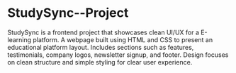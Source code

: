 # StudySync--Project
StudySync is a frontend project that showcases clean UI/UX for a E-learning platform.
A webpage built using HTML and CSS to present an educational platform layout.
Includes sections such as features, testimonials, company logos, newsletter signup, and footer.
Design focuses on clean structure and simple styling for clear user experience.


